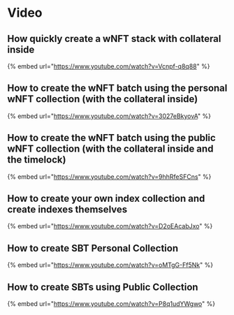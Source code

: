 # Video

## How quickly create a wNFT stack with collateral inside

{% embed url="https://www.youtube.com/watch?v=Vcnpf-q8q88" %}

## How to create the wNFT batch using the personal wNFT collection (with the collateral inside)&#x20;

{% embed url="https://www.youtube.com/watch?v=3027eBkyovA" %}

## How to create the wNFT batch using the public wNFT collection (with the collateral inside and the timelock)&#x20;

{% embed url="https://www.youtube.com/watch?v=9hhRfeSFCns" %}

## How to create your own index collection and create indexes themselves

{% embed url="https://www.youtube.com/watch?v=D2oEAcabJxo" %}

## How to create SBT Personal Collection

{% embed url="https://www.youtube.com/watch?v=oMTgG-Ff5Nk" %}

## How to create SBTs using  Public Collection

{% embed url="https://www.youtube.com/watch?v=P8q1udYWgwo" %}
